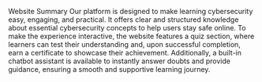 Website Summary
Our platform is designed to make learning cybersecurity easy, engaging, and practical. It offers clear and structured knowledge about essential cybersecurity concepts to help users stay safe online. To make the experience interactive, the website features a quiz section, where learners can test their understanding and, upon successful completion, earn a certificate to showcase their achievement. Additionally, a built-in chatbot assistant is available to instantly answer doubts and provide guidance, ensuring a smooth and supportive learning journey.
